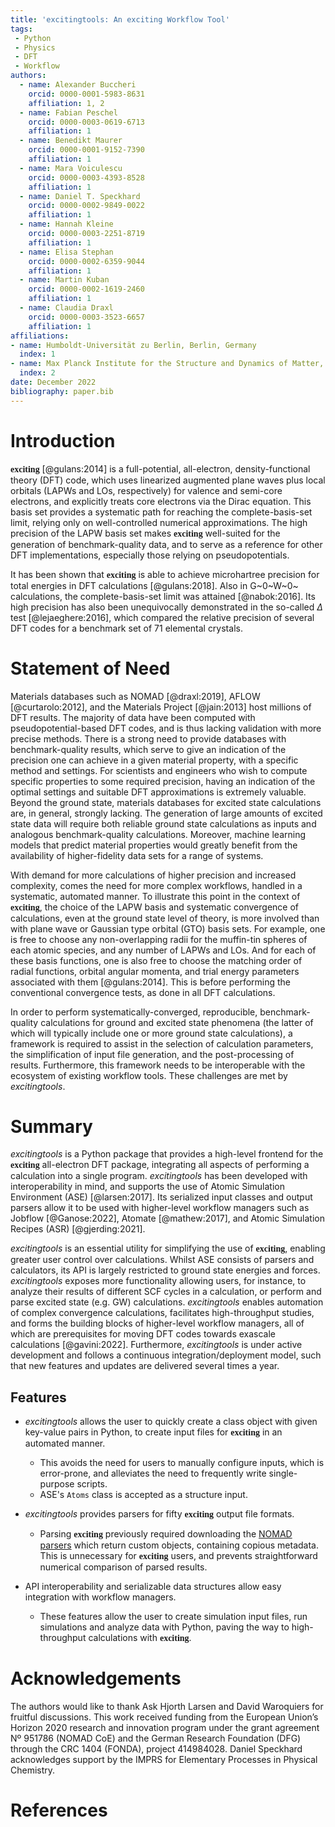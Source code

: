 ```yaml
---
title: 'excitingtools: An exciting Workflow Tool'
tags:
 - Python
 - Physics
 - DFT
 - Workflow
authors:
  - name: Alexander Buccheri
    orcid: 0000-0001-5983-8631
    affiliation: 1, 2
  - name: Fabian Peschel
    orcid: 0000-0003-0619-6713
    affiliation: 1
  - name: Benedikt Maurer
    orcid: 0000-0001-9152-7390
    affiliation: 1
  - name: Mara Voiculescu
    orcid: 0000-0003-4393-8528
    affiliation: 1
  - name: Daniel T. Speckhard
    orcid: 0000-0002-9849-0022
    affiliation: 1
  - name: Hannah Kleine
    orcid: 0000-0003-2251-8719
    affiliation: 1
  - name: Elisa Stephan
    orcid: 0000-0002-6359-9044
    affiliation: 1
  - name: Martin Kuban
    orcid: 0000-0002-1619-2460
    affiliation: 1
  - name: Claudia Draxl
    orcid: 0000-0003-3523-6657
    affiliation: 1
affiliations:
- name: Humboldt-Universität zu Berlin, Berlin, Germany
  index: 1
- name: Max Planck Institute for the Structure and Dynamics of Matter, Hamburg, Germany
  index: 2
date: December 2022  
bibliography: paper.bib
---
```


# Introduction

<span style="font-family:american typewriter; font-size:1em;">**exciting**</span> [@gulans:2014] is a full-potential, 
all-electron, density-functional theory (DFT) code, which uses linearized augmented plane waves plus local orbitals 
(LAPWs and LOs, respectively) for valence and semi-core electrons, and explicitly treats core electrons via the 
Dirac equation. This basis set provides a systematic path for reaching the complete-basis-set limit, relying only on 
well-controlled numerical approximations. The high precision of the LAPW basis set makes <span style="font-family:american typewriter; font-size:1em;">**exciting**</span> 
well-suited for the generation of benchmark-quality data, and to serve as a reference for other DFT implementations, 
especially those relying on pseudopotentials.

It has been shown that <span style="font-family:american typewriter; font-size:1em;">**exciting**</span> is able to 
achieve microhartree precision for total energies in DFT calculations [@gulans:2018]. Also in G~0~W~0~ calculations, 
the complete-basis-set limit was attained [@nabok:2016]. Its high precision has also been unequivocally 
demonstrated in the so-called $\Delta$ test [@lejaeghere:2016], which compared the relative precision of several DFT 
codes for a benchmark set of 71 elemental crystals.

# Statement of Need

Materials databases such as NOMAD [@draxl:2019], AFLOW [@curtarolo:2012], and the Materials Project [@jain:2013] 
host millions of DFT results. The majority of data have been computed with pseudopotential-based DFT codes, and is thus 
lacking validation with more precise methods. There is a strong need to provide databases with benchmark-quality results, 
which serve to give an indication of the precision one can achieve in a given material property, with a specific method 
and settings. For scientists and engineers who wish to compute specific properties to some required precision, having an 
indication of the optimal settings and suitable DFT approximations is extremely valuable. Beyond the ground state, 
materials databases for excited state calculations are, in general, strongly lacking. The generation of large amounts of 
excited state data will require both reliable ground state calculations as inputs and analogous benchmark-quality 
calculations. Moreover, machine learning models that predict material properties would greatly benefit from the 
availability of higher-fidelity data sets for a range of systems.

With demand for more calculations of higher precision and increased complexity, comes the need for more complex workflows, 
handled in a systematic, automated manner. To illustrate this point in the context of 
<span style="font-family:american typewriter; font-size:1em;">**exciting**</span>, the choice of the LAPW basis and 
systematic convergence of calculations, even at the ground state level of theory, is more involved than with 
plane wave or Gaussian type orbital (GTO) basis sets. For example, one is free to choose any non-overlapping radii for 
the muffin-tin spheres of each atomic species, and any number of LAPWs and LOs. And for each of these basis functions, 
one is also free to choose the matching order of radial functions, orbital angular momenta, and trial energy parameters 
associated with them [@gulans:2014]. This is before performing the conventional convergence tests, as done in all DFT 
calculations.

In order to perform systematically-converged, reproducible, benchmark-quality calculations for ground and excited state
phenomena (the latter of which will typically include one or more ground state calculations), a framework is required to
assist in the selection of calculation parameters, the simplification of input file generation, and the post-processing 
of results. Furthermore, this framework needs to be interoperable with the ecosystem of existing workflow tools. These 
challenges are met by _excitingtools_.

# Summary

_excitingtools_ is a Python package that provides a high-level frontend for the <span style="font-family:american typewriter; font-size:1em;">**exciting**</span>
all-electron DFT package, integrating all aspects of performing a calculation into a single program. _excitingtools_ has
been developed with interoperability in mind, and supports the use of Atomic Simulation Environment (ASE) [@larsen:2017].
Its serialized input classes and output parsers allow it to be used with higher-level workflow managers such as
Jobflow [@Ganose:2022], Atomate [@mathew:2017], and Atomic Simulation Recipes (ASR) [@gjerding:2021]. 


_excitingtools_ is an essential utility for simplifying the use of <span style="font-family:american typewriter; font-size:1em;">**exciting**</span>,
enabling greater user control over calculations. Whilst ASE consists of parsers and calculators, its API is largely 
restricted to ground state energies and forces. _excitingtools_ exposes more functionality allowing users, for instance, 
to analyze their results of different SCF cycles in a calculation, or perform and parse excited state (e.g. GW) 
calculations. _excitingtools_ enables automation of complex convergence calculations, facilitates high-throughput 
studies, and forms the building blocks of higher-level workflow managers, all of which are prerequisites for moving DFT codes 
towards exascale calculations [@gavini:2022]. Furthermore, _excitingtools_ is under active development and follows a continuous 
integration/deployment model, such that new features and updates are delivered several times a year.


## Features

* _excitingtools_ allows the user to quickly create a class object with given key-value pairs in Python, to create input 
  files for <span style="font-family:american typewriter; font-size:1em;">**exciting**</span> in an automated manner.
    - This avoids the need for users to manually configure inputs, which is error-prone, and alleviates the need to 
    frequently write single-purpose scripts.
    - ASE's `Atoms` class is accepted as a structure input.

* _excitingtools_ provides parsers for fifty <span style="font-family:american typewriter; font-size:1em;">**exciting**</span>
    output file formats.
    - Parsing <span style="font-family:american typewriter; font-size:1em;">**exciting**</span> previously required 
    downloading the [NOMAD parsers](https://github.com/nomad-coe/nomad-parser-exciting) which return custom objects, 
    containing copious metadata. This is unnecessary for <span style="font-family:american typewriter; font-size:1em;">**exciting**</span>
    users, and prevents straightforward numerical comparison of parsed results.

* API interoperability and serializable data structures allow easy integration with workflow managers.
    - These features allow the user to create simulation input files, run simulations and analyze data with Python, paving the way to 
    high-throughput calculations with <span style="font-family:american typewriter; font-size:1em;">**exciting**</span>.

# Acknowledgements

The authors would like to thank Ask Hjorth Larsen and David Waroquiers for fruitful discussions. This work received 
funding from the European Union’s Horizon 2020 research and innovation program under the grant agreement Nº 951786 
(NOMAD CoE) and the  German Research Foundation (DFG) through the CRC 1404 (FONDA), project 414984028. Daniel Speckhard 
acknowledges support by the IMPRS for Elementary Processes in Physical Chemistry.

# References
